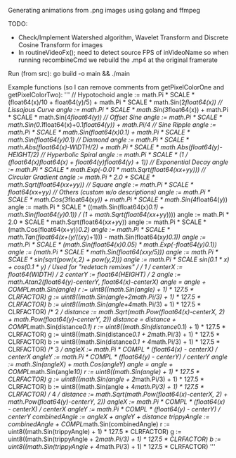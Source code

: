 Generating animations from .png images using golang and ffmpeg

TODO:
 - Check/Implement Watershed algorithm, Wavelet Transform and Discrete Cosine Transform for images
 - In routineVideoFx(); need to detect source FPS of inVideoName so when running recombineCmd we rebuild the .mp4 at the original framerate

Run (from src): go build -o main && ./main

Example functions (so I can remove comments from getPixelColorOne and getPixelColorTwo):
'''
    // Hypotochoid
    angle := math.Pi * SCALE * (float64(x)/10 + float64(y)/5) + math.Pi * SCALE * math.Sin(2*float64(x))
    // Lissajous Curve
	angle := math.Pi * SCALE * math.Sin(3*float64(x)) + math.Pi * SCALE * math.Sin(4*float64(y))
    // Offset Sine
	angle := math.Pi * SCALE * math.Sin(0.1*float64(x)+0.1*float64(y)) + math.Pi/4
    // Sine Ripple
	angle := math.Pi * SCALE * math.Sin(float64(x)*0.1) + math.Pi * SCALE * math.Sin(float64(y)*0.1) 
    // Diamond
	angle := math.Pi * SCALE * math.Abs(float64(x)-WIDTH/2) + math.Pi * SCALE * math.Abs(float64(y)-HEIGHT/2)
    // Hyperbolic Spiral
	angle := math.Pi * SCALE * (1 / (float64(x)*float64(x) + float64(y)*float64(y) + 1))
    // Exponential Decay
	angle := math.Pi * SCALE * math.Exp(-0.01 * math.Sqrt(float64(x*x+y*y)))
    // Circular Gradient
	angle := math.Pi * 2.0 * SCALE *  math.Sqrt(float64(x*x+y*y))
    // Square
    angle := math.Pi * SCALE * float64(x*x+y*y)
    // Others (custom w/o descriptions)
	angle := math.Pi * SCALE * math.Cos(3*float64(x*y)) + math.Pi * SCALE * math.Sin(4*float64(y))
    angle := math.Pi * SCALE * ((math.Sin(float64(x)*0.1) + math.Sin(float64(y)*0.1)) / (1 + math.Sqrt(float64(x*x+y*y))))
	angle := math.Pi * 2.0 * SCALE * math.Sqrt(float64(x*x+y*y))
    angle := math.Pi * SCALE * (math.Cos(float64(x+y))*0.2)
    angle := math.Pi * SCALE * math.Tan(float64(x+(y/((x*y)+1))) - math.Sin(float64(x*y)*0.1))
    angle := math.Pi * SCALE * (math.Sin(float64(x)*0.05) * math.Exp(-float64(y)*0.1))
    angle := (math.Pi * SCALE * math.Sin(float64(x*x*y/5)))
    angle := math.Pi * SCALE * sin(sqrt(pow(x,2) + pow(y,2)))
    angle := math.Pi * SCALE *sin(0.1 * x) + cos(0.1 * y)
    /* Used for "redetach remixes" */
    /* 1 */
    centerX := float64(WIDTH) / 2
    centerY := float64(HEIGHT) / 2
    angle := math.Atan2(float64(y)-centerY, float64(x)-centerX)
    angle = angle + COMPL*math.Sin(angle)
    r := uint8((math.Sin(angle) + 1) * 127.5 * CLRFACTOR)
    g := uint8((math.Sin(angle+2*math.Pi/3) + 1) * 127.5 * CLRFACTOR)
    b := uint8((math.Sin(angle+4*math.Pi/3) + 1) * 127.5 * CLRFACTOR)
    /* 2 */
    distance := math.Sqrt(math.Pow(float64(x)-centerX, 2) + math.Pow(float64(y)-centerY, 2))
    distance = distance + COMPL*math.Sin(distance*0.1)
    r := uint8((math.Sin(distance*0.1) + 1) * 127.5 * CLRFACTOR)
    g := uint8((math.Sin(distance*0.1 + 2*math.Pi/3) + 1) * 127.5 * CLRFACTOR)
    b := uint8((math.Sin(distance*0.1 + 4*math.Pi/3) + 1) * 127.5 * CLRFACTOR)
    /* 3 */
    angleX := math.Pi * COMPL * (float64(x) - centerX) / centerX
    angleY := math.Pi * COMPL * (float64(y) - centerY) / centerY
    angle := math.Sin(angleX) + math.Cos(angleY)
    angle = angle + COMPL*math.Sin(angle*10)
    r := uint8((math.Sin(angle) + 1) * 127.5 * CLRFACTOR)
    g := uint8((math.Sin(angle + 2*math.Pi/3) + 1) * 127.5 * CLRFACTOR)
    b := uint8((math.Sin(angle + 4*math.Pi/3) + 1) * 127.5 * CLRFACTOR)
    /* 4 */
    distance := math.Sqrt(math.Pow(float64(x)-centerX, 2) + math.Pow(float64(y)-centerY, 2))
    angleX := math.Pi * COMPL * (float64(x) - centerX) / centerX
    angleY := math.Pi * COMPL * (float64(y) - centerY) / centerY
    combinedAngle := angleX + angleY + distance
    trippyAngle := combinedAngle + COMPL*math.Sin(combinedAngle)
    r := uint8((math.Sin(trippyAngle) + 1) * 127.5 * CLRFACTOR)
    g := uint8((math.Sin(trippyAngle + 2*math.Pi/3) + 1) * 127.5 * CLRFACTOR)
    b := uint8((math.Sin(trippyAngle + 4*math.Pi/3) + 1) * 127.5 * CLRFACTOR)
'''
